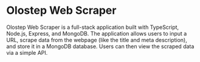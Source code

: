 # Olostep Web Scraper
Olostep Web Scraper is a full-stack application built with TypeScript, Node.js, Express, and MongoDB. The application allows users to input a URL, scrape data from the webpage (like the title and meta description), and store it in a MongoDB database. Users can then view the scraped data via a simple API.

